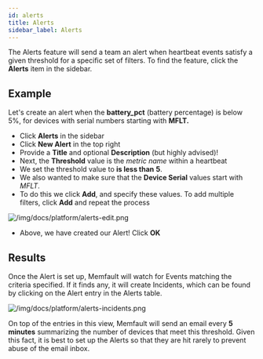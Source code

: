 ```yaml
---
id: alerts
title: Alerts
sidebar_label: Alerts
---
```


The Alerts feature will send a team an alert when heartbeat events satisfy a
given threshold for a specific set of filters. To find the feature, click the
**Alerts** item in the sidebar.

## Example

Let's create an alert when the **battery_pct** (battery percentage) is below 5%,
for devices with serial numbers starting with **MFLT.**

- Click **Alerts** in the sidebar
- Click **New Alert** in the top right
- Provide a **Title** and optional **Description** (but highly advised)!
- Next, the **Threshold** value is the _metric_ _name_ within a heartbeat
- We set the threshold value to **is less than** **5**.
- We also wanted to make sure that the **Device Serial** values start with
  _MFLT_.
- To do this we click **Add**, and specify these values. To add multiple
  filters, click **Add** and repeat the process

![/img/docs/platform/alerts-edit.png](/img/docs/platform/alerts-edit.png)

- Above, we have created our Alert! Click **OK**

## Results

Once the Alert is set up, Memfault will watch for Events matching the criteria
specified. If it finds any, it will create Incidents, which can be found by
clicking on the Alert entry in the Alerts table.

![/img/docs/platform/alerts-incidents.png](/img/docs/platform/alerts-incidents.png)

On top of the entries in this view, Memfault will send an email every **5
minutes** summarizing the number of devices that meet this threshold. Given this
fact, it is best to set up the Alerts so that they are hit rarely to prevent
abuse of the email inbox.
